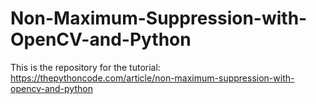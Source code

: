 # Non-Maximum-Suppression-with-OpenCV-and-Python

This is the repository for the tutorial: https://thepythoncode.com/article/non-maximum-suppression-with-opencv-and-python
